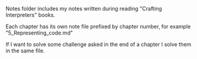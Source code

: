 
Notes folder includes my notes written during reading "Crafting Interpreters" books.

Each chapter has its own note file prefixed by chapter number, for example "5_Representing_code.md"

If I want to solve some challenge asked in the end of a chapter I solve them in the same file.

